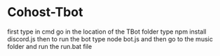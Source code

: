 # Cohost-Tbot
first type in cmd 
go in the location of the TBot folder type npm install discord.js
then to run the bot type node bot.js
and then go to the music folder and run the run.bat file
